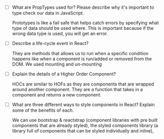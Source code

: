 - [ ] What are PropTypes used for? Please describe why it's important to type check our data in JavaScript.

  Prototypes is like a fail safe that helps catch errors by specifying what type of data should be used where. This is important because if the wrong data type is used, you will get an error.

- [ ] Describe a life-cycle event in React?

  They are methods that allows us to run when a specific condition happens like when a component is run/added or removed from the DOM. We used mounting and un-mounting

- [ ] Explain the details of a Higher Order Component?

  HOCs are similar to HOFs as they are components that are wrapped around another component. They are a function that takes in a component and returns a new component.

- [ ] What are three different ways to style components in React? Explain some of the benefits of each.

  We can use bootstrap & reactstrap (component libraries with pre built components that are already styled), the styled components library (a library full of components that can be styled individually and inline),
